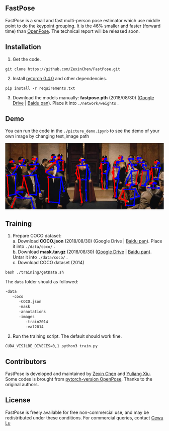 

## FastPose
FastPose is a small and fast multi-person pose estimator which use middle point to do the keypoint grouping. It is the 46% smaller and faster (forward time) than [OpenPose]( https://github.com/CMU-Perceptual-Computing-Lab/openpose). The technical report will be released soon. 

## Installation

1. Get the code.
  ```Shell
  git clone https://github.com/ZexinChen/FastPose.git
  ```

2. Install [pytorch 0.4.0](https://github.com/pytorch/pytorch) and other dependencies.
  ```Shell
  pip install -r requirements.txt
  ```

3. Download the models manually:
 **fastpose.pth** (2018/08/30) ([Google Drive]( https://drive.google.com/file/d/1w5lzE0YGRv6mZLRGyWPYYERO3kF79HCA/view?usp=sharing) | [Baidu pan](https://pan.baidu.com/s/1FwherKVoZwPaJTzdi4xQNw)). Place it into `./network/weights` .


## Demo
You can run the code in the `./picture_demo.ipynb` to see the demo of your own image by changing test_image path 

<div align="center">
    <img src="readme/result.png", width="600">
</div>

## Training
1. Prepare COCO dataset:  
  a. Download **COCO.json** (2018/08/30) (Google Drive | [Baidu pan](https://pan.baidu.com/s/1q0S2Q3rH4wDjvb87VBw-Rg)). Place it into `./data/coco/` .  
  b. Download **mask.tar.gz** (2018/08/30) ([Google Drive]( https://drive.google.com/open?id=1IFaWH-ivoDHD1fLt5IRgQBDm_08mVRJF) | [Baidu pan](https://pan.baidu.com/s/1q0S2Q3rH4wDjvb87VBw-Rg)). Untar it into `./data/coco/` .  
  c. Download COCO dataset (2014)
  ```Shell
  bash ./training/getData.sh
  ```
  The `data` folder should as followed:  
  ```Shell
  -data
     -coco
        -COCO.json
        -mask
        -annotations
        -images
           -train2014
           -val2014
  ```

2. Run the training script. The default should work fine.
  ```Shell
  CUDA_VISILBE_DIVECES=0,1 python3 train.py
  ```


## Contributors
FastPose is developed and maintained by [Zexin Chen](https://github.com/ZexinChen) and [Yuliang Xiu](https://github.com/YuliangXiu/). 
Some codes is brought from [pytorch-version OpenPose]( https://github.com/tensorboy/pytorch_Realtime_Multi-Person_Pose_Estimation). Thanks to the original authors.  



## License
FastPose is freely available for free non-commercial use, and may be redistributed under these conditions. For commercial queries, contact [Cewu Lu](http://www.mvig.org/)






